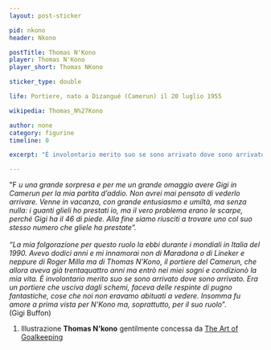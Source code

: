 ```yaml
---
layout: post-sticker

pid: nkono
header: Nkono

postTitle: Thomas N'Kono
player: Thomas N'Kono
player_short: Thomas NKono

sticker_type: double

life: Portiere, nato a Dizangué (Camerun) il 20 luglio 1955

wikipedia: Thomas_N%27Kono

author: none
category: figurine
timeline: 0

excerpt: "È involontario merito suo se sono arrivato dove sono arrivato. (@gianluigibuffon)"

---
```

"F _u una grande sorpresa e per me un grande omaggio avere Gigi in Camerun per la mia partita
d’addio. Non avrei mai pensato di vederlo arrivare. Venne in vacanza, con grande entusiasmo e
umiltà, ma senza nulla: i guanti glieli ho prestati io, ma il vero problema erano le scarpe, perché Gigi
ha il 46 di piede. Alla fine siamo riusciti a trovare uno col suo stesso numero che gliele ha prestate”.
<br/><br/>
“La mia folgorazione per questo ruolo la ebbi durante i mondiali in Italia del 1990. Avevo dodici anni
e mi innamorai non di Maradona o di Lineker e neppure di Roger Milla ma di Thomas N&#39;Kono, il
portiere del Camerun, che allora aveva già trentaquattro anni ma entrò nei miei sogni e condizionò la
mia vita. È involontario merito suo se sono arrivato dove sono arrivato. Era un portiere che usciva
dagli schemi, faceva delle respinte di pugno fantastiche, cose che noi non eravamo abituati a vedere.
Insomma fu amore a prima vista per N&#39;Kono ma, soprattutto, per il suo ruolo_”.<br/>
(Gigi Buffon)

<div class="post-disclaimer">
<ol>
	<li>Illustrazione <b>Thomas N'kono</b> gentilmente concessa da <a title="Thomas N'kono - The Art of Goalkeeping" href="http://theartofgoalkeeping.com/" target="_blank">The Art of Goalkeeping</a></li>
</ol>
</div>
